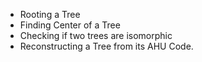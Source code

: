 * Rooting a Tree
* Finding Center of a Tree
* Checking if two trees are isomorphic
* Reconstructing a Tree from its AHU Code.

